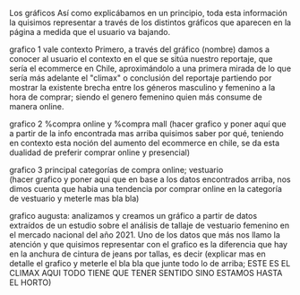 Los gráficos 
Así como explicábamos en un principio, toda esta información la quisimos representar a través de los distintos gráficos que aparecen en la página a medida que el usuario va bajando.  

grafico 1 vale contexto Primero, a través del gráfico (nombre) damos a conocer al usuario el contexto en el que se sitúa nuestro reportaje, que sería el ecommerce en Chile, aproximándolo a una primera mirada de lo que sería más adelante el "climax" o conclusión del reportaje partiendo por mostrar la existente brecha entre los géneros masculino y femenino a la hora de comprar; siendo el genero femenino quien más consume de manera online. 

grafico 2 %compra online y %compra mall 
(hacer grafico y poner aquí que a partir de la info encontrada mas arriba quisimos saber por qué, teniendo en contexto esta noción del aumento del ecommerce en chile, se da esta dualidad de preferir comprar online y presencial) 

grafico 3 principal categorías de compra online; vestuario  
(hacer grafico y poner aqui que en base a los datos encontrados arriba, nos dimos cuenta que habia una tendencia por comprar online en la categoría de vestuario y meterle mas bla bla)  

grafico augusta: analizamos y creamos un gráfico a partir de datos extraídos de un estudio sobre el análisis de tallaje de vestuario femenino en el mercado nacional del año 2021. Uno de los datos que más nos llamo la atención y que quisimos representar con el grafico es la diferencia que hay en la anchura de cintura de jeans por tallas, es decir (explicar mas en detalle el grafico y meterle el bla bla que junte todo lo de arriba; ESTE ES EL CLIMAX AQUI TODO TIENE QUE TENER SENTIDO SINO ESTAMOS HASTA EL HORTO)